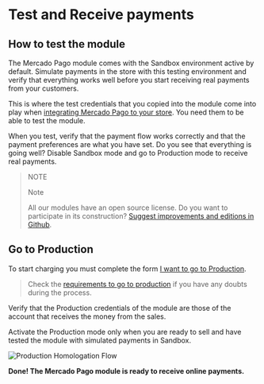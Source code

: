 # Test and Receive payments


## How to test the module

The Mercado Pago module comes with the Sandbox environment active by default. Simulate payments in the store with this testing environment and verify that everything works well before you start receiving real payments from your customers.
 
This is where the test credentials that you copied into the module come into play when [integrating Mercado Pago to your store](https://www.mercadopago[FAKER][URL][DOMAIN]/developers/en/guides/plugins/prestashop/integration). You need them to be able to test the module.

When you test, verify that the payment flow works correctly and that the payment preferences are what you have set. Do you see that everything is going well? Disable Sandbox mode and go to Production mode to receive real payments.

> NOTE
>
> Note
>
> All our modules have an open source license. Do you want to participate in its construction? [Suggest improvements and editions in Github](https://github.com/mercadopago/cart-prestashop-7).

## Go to Production

To start charging you must complete the form [I want to go to Production](https://www.mercadopago.com/mla/account/credentials/).

> Check the [requirements to go to production](https://www.mercadopago[FAKER][URL][DOMAIN]/developers/en/guides/online-payments/checkout-api/goto-production) if you have any doubts during the process.

Verify that the Production credentials of the module are those of the account that receives the money from the sales.

Activate the Production mode only when you are ready to sell and have tested the module with simulated payments in Sandbox. 

![Production Homologation Flow](/images/prestashop/receive_payments_en.gif)

**Done! The Mercado Pago module is ready to receive online payments.**

